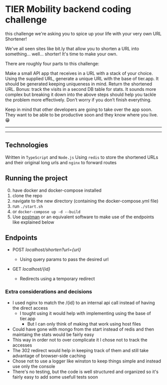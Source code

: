 # TIER Mobility backend coding challenge

 this challenge we're asking you to spice up your life with your very own URL Shortener!

We've all seen sites like bit.ly that allow you to shorten a URL into something... well... shorter! It's time to make your own.

There are roughly four parts to this challenge:

Make a small API app that receives in a URL with a stack of your choice.
Using the supplied URL, generate a unique URL with the base of tier.app. It should be generated keeping uniqueness in mind.
Return the shortened URL.
Bonus: track the visits in a second DB table for stats.
It sounds more complex but breaking it down into the above steps should help you tackle the problem more effectively. Don’t worry if you don’t finish everything.

Keep in mind that other developers are going to take over the app soon. They want to be able to be productive soon and they know where you live. 😁

----
----
## Technologies

Written in `TypeScript` and `Node.js`
Using `redis` to store the shortened URLs and their original long urls and `nginx` to forward routes

## Running the project

0. have docker and docker-compose installed
1. clone the repo
2. navigate to the new directory (containing the docker-compose.yml file)
3. run ``./start.sh``
3. or ``docker-compose up -d --build``
4. Use [postman](https://www.getpostman.com/) or an equivalent software to make use of the endpoints like explained below


## Endpoints

- POST _localhost/shorten?url={url}_
  - Using query params to pass the desired url

- GET _localhost/{id}_
  - Redirects using a temporary redirect

### Extra considerations and decisions
- I used nginx to match the /{id} to an internal api call instead of having the direct access
  - I tought using it would help with implementing using the base of tier.app
     - But I can only think of making that work using host files
- Could have gone with mongo from the start instead of redis and then maintaing the stats would be fairly easy
 - This way in order not to over complicate it I chose not to track the accesses
 - The 302 redirect would help in keeping track of them and still take advantage of browser-side caching
- Chose not to use a logger like winston to keep things simple and instead use only the console
- There's no testing, but the code is well structured and organized so it's fairly easy to add some usefull tests soon

